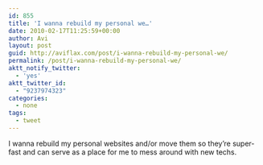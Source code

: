 ```yaml
---
id: 855
title: 'I wanna rebuild my personal we…'
date: 2010-02-17T11:25:59+00:00
author: Avi
layout: post
guid: http://aviflax.com/post/i-wanna-rebuild-my-personal-we/
permalink: /post/i-wanna-rebuild-my-personal-we/
aktt_notify_twitter:
  - 'yes'
aktt_twitter_id:
  - "9237974323"
categories:
  - none
tags:
  - tweet
---
```

I wanna rebuild my personal websites and/or move them so they&#8217;re super-fast and can serve as a place for me to mess around with new techs.